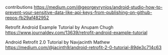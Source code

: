 contributions
https://medium.com/@georgevrynios/android-studio-how-to-prevent-your-sensitive-data-like-api-keys-from-publishing-on-github-repos-fb29af482952

Retrofit Android Example Tutorial by Anupam Chugh
https://www.journaldev.com/13639/retrofit-android-example-tutorial

Android Retrofit 2.0 Tutorial by Navjacinth Mathew
https://medium.com/@jacinth9/android-retrofit-2-0-tutorial-89de3c714c63
